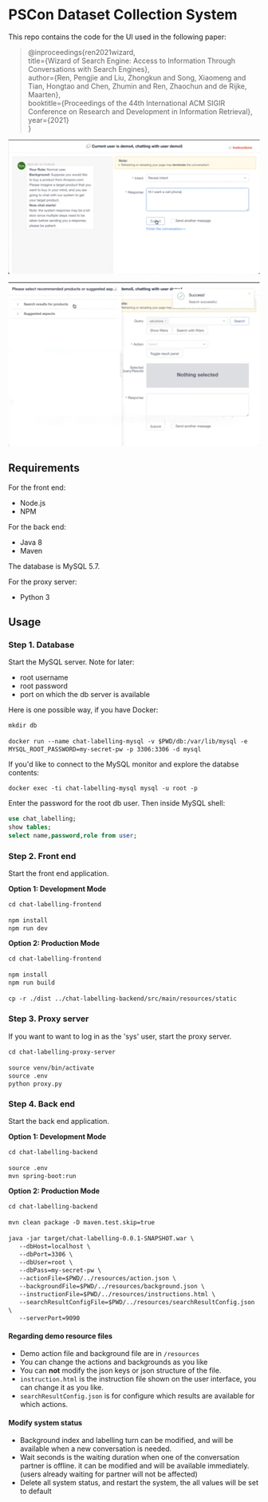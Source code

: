 # PSCon Dataset Collection System

This repo contains the code for the UI used in the following paper:

>@inproceedings{ren2021wizard,\
>title={Wizard of Search Engine: Access to Information Through Conversations with Search Engines},\
>author={Ren, Pengjie and Liu, Zhongkun and Song, Xiaomeng and Tian, Hongtao and Chen, Zhumin and Ren, Zhaochun and de Rijke, Maarten},\
>booktitle={Proceedings of the 44th International ACM SIGIR Conference on Research and Development in Information Retrieval},\
>year={2021}\
>}

![](./UI-1.png)

![](./UI-2.png)

## Requirements

For the front end:
- Node.js
- NPM

For the back end:
- Java 8
- Maven

The database is MySQL 5.7.

For the proxy server:
- Python 3

## Usage

### Step 1. Database

Start the MySQL server. Note for later:
- root username
- root password
- port on which the db server is available

Here is one possible way, if you have Docker:

```shell
mkdir db

docker run --name chat-labelling-mysql -v $PWD/db:/var/lib/mysql -e MYSQL_ROOT_PASSWORD=my-secret-pw -p 3306:3306 -d mysql
```

If you'd like to connect to the MySQL monitor and explore the databse contents:

```shell
docker exec -ti chat-labelling-mysql mysql -u root -p
```

Enter the password for the root db user. Then inside MySQL shell:

```sql
use chat_labelling;
show tables;
select name,password,role from user;
```

### Step 2. Front end

Start the front end application.

**Option 1: Development Mode**

```shell
cd chat-labelling-frontend

npm install
npm run dev
```

**Option 2: Production Mode**

```shell
cd chat-labelling-frontend

npm install
npm run build

cp -r ./dist ../chat-labelling-backend/src/main/resources/static
```

### Step 3. Proxy server

If you want to want to log in as the 'sys' user, start the proxy server.

```shell
cd chat-labelling-proxy-server

source venv/bin/activate
source .env
python proxy.py
```

### Step 4. Back end

Start the back end application.

**Option 1: Development Mode**

```shell
cd chat-labelling-backend

source .env
mvn spring-boot:run
```

**Option 2: Production Mode**

```shell
cd chat-labelling-backend

mvn clean package -D maven.test.skip=true

java -jar target/chat-labelling-0.0.1-SNAPSHOT.war \
   --dbHost=localhost \
   --dbPort=3306 \
   --dbUser=root \
   --dbPass=my-secret-pw \
   --actionFile=$PWD/../resources/action.json \
   --backgroundFile=$PWD/../resources/background.json \
   --instructionFile=$PWD/../resources/instructions.html \
   --searchResultConfigFile=$PWD/../resources/searchResultConfig.json \
   --serverPort=9090
```

#### Regarding demo resource files

+ Demo action file and background file are in `/resources`
+ You can change the actions and backgrounds as you like
+ You can **not** modify the json keys or json structure of the file.
+ `instruction.html` is the instruction file shown on the user interface, you can change it as you like.
+ `searchResultConfig.json` is for configure which results are available for which actions.

#### Modify system status

+ Background index and labelling turn can be modified, and will be available when a new conversation is needed.
+ Wait seconds is the waiting duration when one of the conversation partner is offline. it can be modified and will be available immediately. (users already waiting for partner will not be affected)
+ Delete all system status, and restart the system, the all values will be set to default
